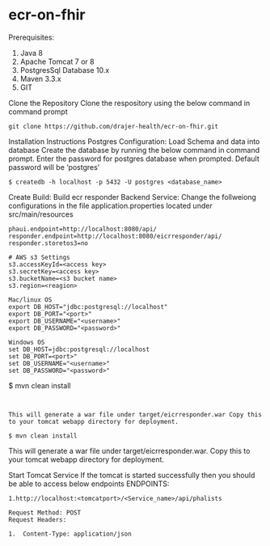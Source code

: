 # ecr-on-fhir
Prerequisites:
1.	Java 8
2.	Apache Tomcat 7 or 8
3.	PostgresSql Database 10.x
4.	Maven 3.3.x
5.	GIT

Clone the Repository
Clone the respository using the below command in command prompt

```git clone https://github.com/drajer-health/ecr-on-fhir.git```

Installation Instructions
Postgres Configuration:
Load Schema and data into database
Create the database by running the below command in command prompt. Enter the password for postgres database when prompted. Default password will be ‘postgres’

```$ createdb -h localhost -p 5432 -U postgres <database_name>```

Create Build:
Build ecr responder Backend Service:
Change the follweiong configurations in the file application.properties located under src/main/resources 

```
phaui.endpoint=http://localhost:8080/api/
responder.endpoint=http://localhost:8080/eicrresponder/api/
responder.storetos3=no

# AWS s3 Settings
s3.accessKeyId=<access key>
s3.secretKey=<access key>
s3.bucketName=<s3 bucket name>
s3.region=<reagion>
```

```
Mac/linux OS
export DB_HOST="jdbc:postgresql://localhost"
export DB_PORT="<port>"
export DB_USERNAME="<username>"
export DB_PASSWORD="<password>"

```

```
Windows OS
set DB_HOST=jdbc:postgresql://localhost
set DB_PORT=<port>"
set DB_USERNAME="<username>"
set DB_PASSWORD="<password>"

```
$ mvn clean install
```


This will generate a war file under target/eicrresponder.war Copy this to your tomcat webapp directory for deployment.

$ mvn clean install
```

This will generate a war file under target/eicrresponder.war. Copy this to your tomcat webapp directory for deployment.

Start Tomcat Service 
If the tomcat is started successfully then you should be able to access below endpoints
ENDPOINTS:

```
1.http://localhost:<tomcatport>/<Service_name>/api/phalists

Request Method: POST
Request Headers:

1.	Content-Type: application/json

